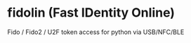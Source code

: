 # fidolin (**F**ast **ID**entity **O**n**lin**e)
Fido / Fido2 / U2F token access for python via USB/NFC/BLE
